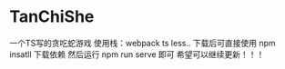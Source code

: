 # TanChiShe
一个TS写的贪吃蛇游戏
使用栈：webpack ts less..
下载后可直接使用 npm insatll 下载依赖
然后运行 npm run serve 即可
希望可以继续更新！！！
